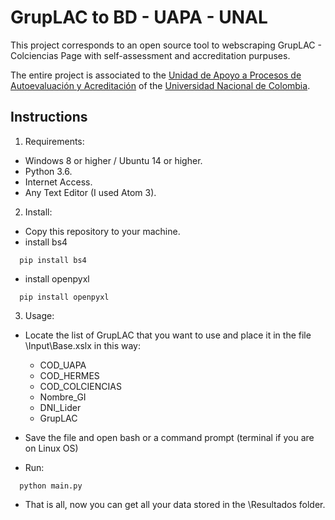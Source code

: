 <!--

#############################################################################
        Copyright (c) 2018 by Manuel Embus. All Rights Reserved.

            This work is licensed under a Creative Commons
      Attribution - NonCommercial - ShareAlike 4.0
      International License.

      For more information write me to jai@mfneirae.com
      Or visit my webpage at https://mfneirae.com/
#############################################################################

 -->
# GrupLAC to BD - UAPA - UNAL

This project corresponds to an open source tool to webscraping GrupLAC - Colciencias Page with self-assessment and accreditation purpuses.

The entire project is associated to the
[Unidad de Apoyo a Procesos de Autoevaluación y Acreditación](http://ingenieria.unal.edu.co/dependencias/vicedecanatura-academica/autoevaluacion) of the [Universidad Nacional de Colombia](http://unal.edu.co/).


## Instructions
1. Requirements:
  * Windows 8 or higher / Ubuntu 14 or higher.
  * Python 3.6.
  * Internet Access.
  * Any Text Editor (I used Atom 3).
2. Install:
  * Copy this repository to your machine.
  * install bs4
  ```
    pip install bs4
  ```  
  * install openpyxl
  ```
    pip install openpyxl
  ```  
3. Usage:
  * Locate the list of GrupLAC that you want to use and place it in the file \Input\Base.xslx in this way:
      * COD_UAPA
      * COD_HERMES
      * COD_COLCIENCIAS
      * Nombre_GI
      * DNI_Lider
      * GrupLAC

  * Save the file and open bash or a command prompt (terminal if you are on Linux OS)
  * Run:
  ```
    python main.py
  ```  
  * That is all, now you can get all your data stored in the \Resultados folder.
